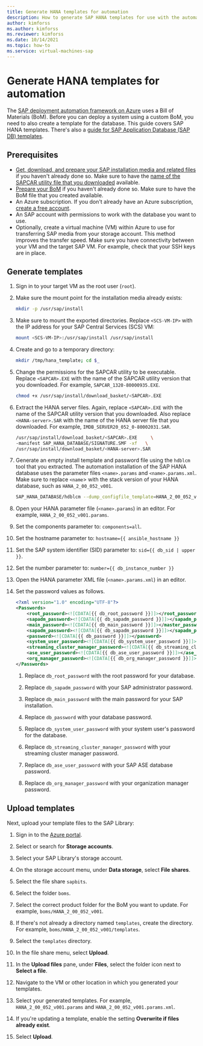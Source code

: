 ```yaml
---
title: Generate HANA templates for automation
description: How to generate SAP HANA templates for use with the automation framework using the Bill of Materials (BoM) you created.
author: kimforss
ms.author: kimforss
ms.reviewer: kimforss
ms.date: 10/14/2021
ms.topic: how-to
ms.service: virtual-machines-sap
---
```


# Generate HANA templates for automation

The [SAP deployment automation framework on Azure](automation-deployment-framework.md) uses a Bill of Materials (BoM). Before you can deploy a system using a custom BoM, you need to also create a template for the database. This guide covers SAP HANA templates. There's also a [guide for SAP Application Database (SAP DB) templates](automation-bom-templates-db.md).


## Prerequisites

- [Get, download, and prepare your SAP installation media and related files](automation-bom-get-files.md) if you haven't already done so. Make sure to have the [name of the SAPCAR utility file that you downloaded](automation-bom-get-files.md#acquire-media) available.
- [Prepare your BoM](automation-bom-prepare.md) if you haven't already done so. Make sure to have the BoM file that you created available.
- An Azure subscription. If you don't already have an Azure subscription, [create a free account](https://azure.microsoft.com/free/?WT.mc_id=A261C142F).
- An SAP account with permissions to work with the database you want to use.
- Optionally, create a virtual machine (VM) within Azure to use for transferring SAP media from your storage account. This method improves the transfer speed. Make sure you have connectivity between your VM and the target SAP VM. For example, check that your SSH keys are in place.

## Generate templates

1. Sign in to your target VM as the root user (`root`).

1. Make sure the mount point for the installation media already exists:

    ```bash
    mkdir -p /usr/sap/install
    ```
1. Make sure to mount the exported directories. Replace `<SCS-VM-IP>` with the IP address for your SAP Central Services (SCS) VM:

    ```bash
    mount <SCS-VM-IP>:/usr/sap/install /usr/sap/install
    ```

1. Create and go to a temporary directory:

    ```bash
    mkdir /tmp/hana_template; cd $_
    ```

1. Change the permissions for the SAPCAR utility to be executable. Replace `<SAPCAR>.EXE` with the name of the SAPCAR utility version that you downloaded. For example, `SAPCAR_1320-80000935.EXE`.

    ```bash
    chmod +x /usr/sap/install/download_basket/<SAPCAR>.EXE
    ```

1. Extract the HANA server files. Again, replace `<SAPCAR>.EXE` with the name of the SAPCAR utility version that you downloaded. Also replace `<HANA-server>.SAR` with the name of the HANA server file that you downloaded. For example, `IMDB_SERVER20_052_0-80002031.SAR`.

    ```bash
    /usr/sap/install/download_basket/<SAPCAR>.EXE     \
    -manifest SAP_HANA_DATABASE/SIGNATURE.SMF -xf   \
    /usr/sap/install/download_basket/<HANA-server>.SAR
    ```

1. Generate an empty install template and password file using the `hdblcm` tool that you extracted. The automation installation of the SAP HANA database uses the parameter files `<name>.params` and `<name>.params.xml`. Make sure to replace `<name`> with the stack version of your HANA database, such as `HANA_2_00_052_v001`. 


    ```bash
    SAP_HANA_DATABASE/hdblcm --dump_configfile_template=HANA_2_00_052_v001.params
    ```

1. Open your HANA parameter file (`<name>.params`) in an editor. For example, `HANA_2_00_052_v001.params`.

1. Set the components parameter to: `components=all`.

1. Set the hostname parameter to: `hostname={{ ansible_hostname }}`

1. Set the SAP system identifier (SID) parameter to: `sid={{ db_sid | upper }}`.

1. Set the number parameter to: `number={{ db_instance_number }}`

1. Open the HANA parameter XML file (`<name>.params.xml`) in an editor.

1. Set the password values as follows.

    ```xml
    <?xml version="1.0" encoding="UTF-8"?>
    <Passwords>
        <root_password><![CDATA[{{ db_root_password }}]]></root_password>
        <sapadm_password><![CDATA[{{ db_sapadm_password }}]]></sapadm_password>
        <main_password><![CDATA[{{ db_main_password }}]]></master_password>
        <sapadm_password><![CDATA[{{ db_sapadm_password }}]]></sapadm_password>
        <password><![CDATA[{{ db_password }}]]></password>
        <system_user_password><![CDATA[{{ db_system_user_password }}]]></system_user_password>
        <streaming_cluster_manager_password><![CDATA[{{ db_streaming_cluster_manager_password }}]]></streaming_cluster_manager_password>
        <ase_user_password><![CDATA[{{ db_ase_user_password }}]]></ase_user_password>
        <org_manager_password><![CDATA[{{ db_org_manager_password }}]]></org_manager_password>
    </Passwords>
    ```

    1. Replace `db_root_password` with the root password for your database.

    1. Replace `db_sapadm_password` with your SAP administrator password.

    1. Replace `db_main_password` with the main password for your SAP installation.

    1. Replace `db_password` with your database password.

    1. Replace `db_system_user_password` with your system user's password for the database.

    1. Replace `db_streaming_cluster_manager_password` with your streaming cluster manager password.

    1. Replace `db_ase_user_password` with your SAP ASE database password.

    1. Replace `db_org_manager_password` with your organization manager password.

## Upload templates

Next, upload your template files to the SAP Library:

1. Sign in to the [Azure portal](https://portal.azure.com).

1. Select or search for **Storage accounts**.

1. Select your SAP Library's storage account.

1. On the storage account menu, under **Data storage**, select **File shares**.

1. Select the file share `sapbits`.

1. Select the folder `boms`.

1. Select the correct product folder for the BoM you want to update. For example, `boms/HANA_2_00_052_v001`.

1. If there's not already a directory named `templates`, create the directory. For example, `boms/HANA_2_00_052_v001/templates`.

1. Select the `templates` directory.

1. In the file share menu, select **Upload**.

1. In the **Upload files** pane, under **Files**, select the folder icon next to **Select a file**.

1. Navigate to the VM or other location in which you generated your templates.

1. Select your generated templates. For example, `HANA_2_00_052_v001.params` and `HANA_2_00_052_v001.params.xml`.

1. If you're updating a template, enable the setting **Overwrite if files already exist**.

1. Select **Upload**.

